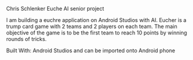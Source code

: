 Chris Schlenker Euche AI senior project

I am building a euchre application on Android Studios with AI.  Eucher is a
trump card game with 2 teams and 2 players on each team.  The main objective of
the game is to be the first team to reach 10 points by winning rounds of tricks.

Built With:
    Android Studios and can be imported onto Android phone